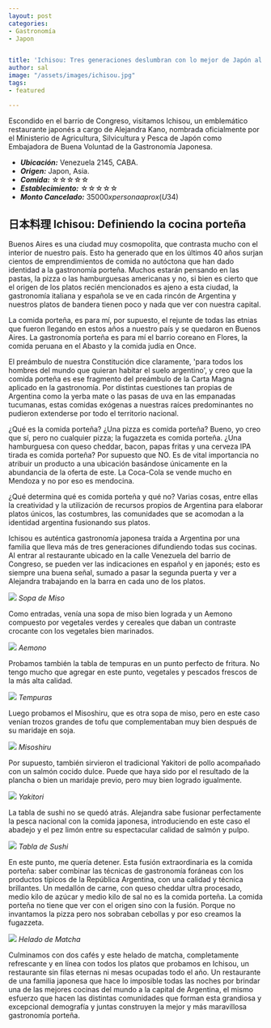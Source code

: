 ```yaml
---
layout: post
categories:
- Gastronomía
- Japon


title: 'Ichisou: Tres generaciones deslumbran con lo mejor de Japón al barrio de Congreso'
author: sal
image: "/assets/images/ichisou.jpg"
tags:
- featured

---
```


Escondido en el barrio de Congreso, visitamos Ichisou, un emblemático restaurante japonés a cargo de Alejandra Kano, nombrada oficialmente por el Ministerio de Agricultura, Silvicultura y Pesca de Japón como Embajadora de Buena Voluntad de la Gastronomía Japonesa.

* **_Ubicación:_**  Venezuela 2145, CABA.
* **_Origen:_** Japon, Asia.
* **_Comida:_** ☆☆☆☆☆
* **_Establecimiento:_** ☆☆☆☆☆
* **_Monto Cancelado:_** $35000 x persona aprox (U$34)
  
## 日本料理 Ichisou: Definiendo la cocina porteña

Buenos Aires es una ciudad muy cosmopolita, que contrasta mucho con el interior de nuestro país. Esto ha generado que en los últimos 40 años surjan cientos de emprendimientos de comida no autóctona que han dado identidad a la gastronomía porteña. Muchos estarán pensando en las pastas, la pizza o las hamburguesas americanas y no, si bien es cierto que el origen de los platos recién mencionados es ajeno a esta ciudad, la gastronomía italiana y española se ve en cada rincón de Argentina y nuestros platos de bandera tienen poco y nada que ver con nuestra capital.

La comida porteña, es para mí, por supuesto, el rejunte de todas las etnias que fueron llegando en estos años a nuestro país y se quedaron en Buenos Aires. La gastronomía porteña es para mí el barrio coreano en Flores, la comida peruana en el Abasto y la comida judía en Once.

El preámbulo de nuestra Constitución dice claramente, 'para todos los hombres del mundo que quieran habitar el suelo argentino', y creo que la comida porteña es ese fragmento del preámbulo de la Carta Magna aplicado en la gastronomía. Por distintas cuestiones tan propias de Argentina como la yerba mate o las pasas de uva en las empanadas tucumanas, estas comidas exógenas a nuestras raíces predominantes no pudieron extenderse por todo el territorio nacional.

¿Qué es la comida porteña? ¿Una pizza es comida porteña? Bueno, yo creo que sí, pero no cualquier pizza; la fugazzeta es comida porteña. ¿Una hamburguesa con queso cheddar, bacon, papas fritas y una cerveza IPA tirada es comida porteña? Por supuesto que NO. Es de vital importancia no atribuir un producto a una ubicación basándose únicamente en la abundancia de la oferta de este. La Coca-Cola se vende mucho en Mendoza y no por eso es mendocina.

¿Qué determina qué es comida porteña y qué no? Varias cosas, entre ellas la creatividad y la utilización de recursos propios de Argentina para elaborar platos únicos, las costumbres, las comunidades que se acomodan a la identidad argentina fusionando sus platos.

Ichisou es auténtica gastronomía japonesa traída a Argentina por una familia que lleva más de tres generaciones difundiendo todas sus cocinas. Al entrar al restaurante ubicado en la calle Venezuela del barrio de Congreso, se pueden ver las indicaciones en español y en japonés; esto es siempre una buena señal, sumado a pasar la segunda puerta y ver a Alejandra trabajando en la barra en cada uno de los platos.

![](/assets/images/sopamiso.jpg)
_Sopa de Miso_

Como entradas, venía una sopa de miso bien lograda y un Aemono compuesto por vegetales verdes y cereales que daban un contraste crocante con los vegetales bien marinados.

![](/assets/images/aemono.jpg)
_Aemono_

Probamos también la tabla de tempuras en un punto perfecto de fritura. No tengo mucho que agregar en este punto, vegetales y pescados frescos de la más alta calidad.

![](/assets/images/tempuras.jpg)
_Tempuras_

Luego probamos el Misoshiru, que es otra sopa de miso, pero en este caso venían trozos grandes de tofu que complementaban muy bien después de su maridaje en soja.

![](/assets/images/misoshiru.jpg)
_Misoshiru_

Por supuesto, también sirvieron el tradicional Yakitori de pollo acompañado con un salmón cocido dulce. Puede que haya sido por el resultado de la plancha o bien un maridaje previo, pero muy bien logrado igualmente.

![](/assets/images/yakitori.jpg)
_Yakitori_

La tabla de sushi no se quedó atrás. Alejandra sabe fusionar perfectamente la pesca nacional con la comida japonesa, introduciendo en este caso el abadejo y el pez limón entre su espectacular calidad de salmón y pulpo.

![](/assets/images/sushi.jpg)
_Tabla de Sushi_

En este punto, me quería detener. Esta fusión extraordinaria es la comida porteña: saber combinar las técnicas de gastronomía foráneas con los productos típicos de la República Argentina, con una calidad y técnica brillantes. Un medallón de carne, con queso cheddar ultra procesado, medio kilo de azúcar y medio kilo de sal no es la comida porteña. La comida porteña no tiene que ver con el origen sino con la fusión. Porque no invantamos la pizza pero nos sobraban cebollas y por eso creamos la fugazzeta.

![](/assets/images/heladomatcha.jpg)
_Helado de Matcha_

Culminamos con dos cafés y este helado de matcha, completamente refrescante y en línea con todos los platos que probamos en Ichisou, un restaurante sin filas eternas ni mesas ocupadas todo el año. Un restaurante de una familia japonesa que hace lo imposible todas las noches por brindar una de las mejores cocinas del mundo a la capital de Argentina, el mismo esfuerzo que hacen las distintas comunidades que forman esta grandiosa y excepcional demografía y juntas construyen la mejor y más maravillosa gastronomía porteña.
